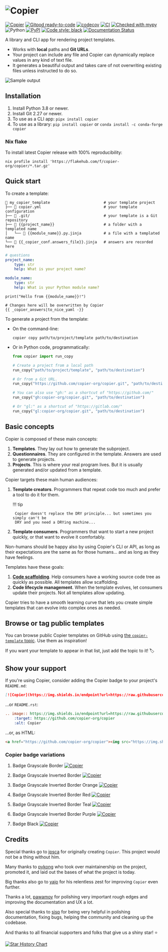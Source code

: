 # ![Copier](https://github.com/copier-org/copier/raw/master/img/copier-logotype.png)

[![Copier](https://img.shields.io/endpoint?url=https://raw.githubusercontent.com/copier-org/copier/master/img/badge/badge-grayscale-inverted-border-purple.json)](https://github.com/copier-org/copier)
[![Gitpod ready-to-code](https://img.shields.io/badge/Gitpod-ready--to--code-blue?logo=gitpod)](https://gitpod.io/#https://github.com/copier-org/copier)
[![codecov](https://codecov.io/gh/copier-org/copier/branch/master/graph/badge.svg)](https://codecov.io/gh/copier-org/copier)
[![CI](https://github.com/copier-org/copier/workflows/CI/badge.svg)](https://github.com/copier-org/copier/actions?query=branch%3Amaster)
[![Checked with mypy](http://www.mypy-lang.org/static/mypy_badge.svg)](http://mypy-lang.org/)
![Python](https://img.shields.io/pypi/pyversions/copier?logo=python&logoColor=%23959DA5)
[![PyPI](https://img.shields.io/pypi/v/copier?logo=pypi&logoColor=%23959DA5)](https://pypi.org/project/copier/)
[![Code style: black](https://img.shields.io/badge/code%20style-black-000000.svg)](https://github.com/psf/black)
[![Documentation Status](https://img.shields.io/readthedocs/copier/latest?logo=readthedocs)](https://copier.readthedocs.io/en/latest)

A library and CLI app for rendering project templates.

-   Works with **local** paths and **Git URLs**.
-   Your project can include any file and Copier can dynamically replace values in any
    kind of text file.
-   It generates a beautiful output and takes care of not overwriting existing files
    unless instructed to do so.

![Sample output](https://github.com/copier-org/copier/raw/master/img/copier-output.png)

## Installation

1. Install Python 3.8 or newer.
1. Install Git 2.27 or newer.
1. To use as a CLI app: `pipx install copier`
1. To use as a library: `pip install copier` or `conda install -c conda-forge copier`

### Nix flake

To install latest Copier release with 100% reproducibility:

```shell
nix profile install 'https://flakehub.com/f/copier-org/copier/*.tar.gz'
```

## Quick start

To create a template:

```shell
📁 my_copier_template                        # your template project
├── 📄 copier.yml                            # your template configuration
├── 📁 .git/                                 # your template is a Git repository
├── 📁 {{project_name}}                      # a folder with a templated name
│   └── 📄 {{module_name}}.py.jinja          # a file with a templated name
└── 📄 {{_copier_conf.answers_file}}.jinja   # answers are recorded here
```

```yaml title="copier.yml"
# questions
project_name:
    type: str
    help: What is your project name?

module_name:
    type: str
    help: What is your Python module name?
```

```python+jinja title="{{project_name}}/{{module_name}}.py.jinja"
print("Hello from {{module_name}}!")
```

```yaml+jinja title="{{_copier_conf.answers_file}}.jinja"
# Changes here will be overwritten by Copier
{{ _copier_answers|to_nice_yaml -}}
```

To generate a project from the template:

-   On the command-line:

    ```shell
    copier copy path/to/project/template path/to/destination
    ```

-   Or in Python code, programmatically:

    ```python
    from copier import run_copy

    # Create a project from a local path
    run_copy("path/to/project/template", "path/to/destination")

    # Or from a Git URL.
    run_copy("https://github.com/copier-org/copier.git", "path/to/destination")

    # You can also use "gh:" as a shortcut of "https://github.com/"
    run_copy("gh:copier-org/copier.git", "path/to/destination")

    # Or "gl:" as a shortcut of "https://gitlab.com/"
    run_copy("gl:copier-org/copier.git", "path/to/destination")
    ```

## Basic concepts

Copier is composed of these main concepts:

1. **Templates**. They lay out how to generate the subproject.
1. **Questionnaires**. They are configured in the template. Answers are used to generate
   projects.
1. **Projects**. This is where your real program lives. But it is usually generated
   and/or updated from a template.

Copier targets these main human audiences:

1.  **Template creators**. Programmers that repeat code too much and prefer a tool to do
    it for them.

    !!! tip

         Copier doesn't replace the DRY principle... but sometimes you simply can't be
         DRY and you need a DRYing machine...

1.  **Template consumers**. Programmers that want to start a new project quickly, or
    that want to evolve it comfortably.

Non-humans should be happy also by using Copier's CLI or API, as long as their
expectations are the same as for those humans... and as long as they have feelings.

Templates have these goals:

1. **[Code scaffolding](<https://en.wikipedia.org/wiki/Scaffold_(programming)>)**. Help
   consumers have a working source code tree as quickly as possible. All templates allow
   scaffolding.
1. **Code lifecycle management**. When the template evolves, let consumers update their
   projects. Not all templates allow updating.

Copier tries to have a smooth learning curve that lets you create simple templates that
can evolve into complex ones as needed.

## Browse or tag public templates

You can browse public Copier templates on GitHub using
[the `copier-template` topic](https://github.com/topics/copier-template). Use them as
inspiration!

If you want your template to appear in that list, just add the topic to it! 🏷

## Show your support

If you're using Copier, consider adding the Copier badge to your project's `README.md`:

```md
[![Copier](https://img.shields.io/endpoint?url=https://raw.githubusercontent.com/copier-org/copier/master/img/badge/badge-grayscale-inverted-border-orange.json)](https://github.com/copier-org/copier)
```

...or `README.rst`:

```rst
.. image:: https://img.shields.io/endpoint?url=https://raw.githubusercontent.com/copier-org/copier/master/img/badge/badge-grayscale-inverted-border-orange.json
    :target: https://github.com/copier-org/copier
    :alt: Copier
```

...or, as HTML:

<!-- prettier-ignore-start -->
```html
<a href="https://github.com/copier-org/copier"><img src="https://img.shields.io/endpoint?url=https://raw.githubusercontent.com/copier-org/copier/master/img/badge/badge-grayscale-inverted-border-orange.json" alt="Copier" style="max-width:100%;"/></a>
```
<!-- prettier-ignore-end -->

### Copier badge variations

1. Badge Grayscale Border
   [![Copier](https://img.shields.io/endpoint?url=https://raw.githubusercontent.com/copier-org/copier/master/img/badge/badge-grayscale-border.json)](https://github.com/copier-org/copier)

1. Badge Grayscale Inverted Border
   [![Copier](https://img.shields.io/endpoint?url=https://raw.githubusercontent.com/copier-org/copier/master/img/badge/badge-grayscale-inverted-border.json)](https://github.com/copier-org/copier)

1. Badge Grayscale Inverted Border Orange
   [![Copier](https://img.shields.io/endpoint?url=https://raw.githubusercontent.com/copier-org/copier/master/img/badge/badge-grayscale-inverted-border-orange.json)](https://github.com/copier-org/copier)

1. Badge Grayscale Inverted Border Red
   [![Copier](https://img.shields.io/endpoint?url=https://raw.githubusercontent.com/copier-org/copier/master/img/badge/badge-grayscale-inverted-border-red.json)](https://github.com/copier-org/copier)

1. Badge Grayscale Inverted Border Teal
   [![Copier](https://img.shields.io/endpoint?url=https://raw.githubusercontent.com/copier-org/copier/master/img/badge/badge-grayscale-inverted-border-teal.json)](https://github.com/copier-org/copier)

1. Badge Grayscale Inverted Border Purple
   [![Copier](https://img.shields.io/endpoint?url=https://raw.githubusercontent.com/copier-org/copier/master/img/badge/badge-grayscale-inverted-border-purple.json)](https://github.com/copier-org/copier)

1. Badge Black
   [![Copier](https://img.shields.io/endpoint?url=https://raw.githubusercontent.com/copier-org/copier/master/img/badge/badge-black.json)](https://github.com/copier-org/copier)

## Credits

Special thanks go to [jpsca](https://github.com/jpsca) for originally creating `Copier`.
This project would not be a thing without him.

Many thanks to [pykong](https://github.com/pykong) who took over maintainership on the
project, promoted it, and laid out the bases of what the project is today.

Big thanks also go to [yajo](https://github.com/yajo) for his relentless zest for
improving `Copier` even further.

Thanks a lot, [pawamoy](https://github.com/pawamoy) for polishing very important rough
edges and improving the documentation and UX a lot.

Also special thanks to [sisp](https://github.com/sisp) for being very helpful in
polishing documentation, fixing bugs, helping the community and cleaning up the
codebase.

And thanks to all financial supporters and folks that give us a shiny star! ⭐

<a href="https://star-history.com/#copier-org/copier&Date">
  <picture>
    <source media="(prefers-color-scheme: dark)" srcset="https://api.star-history.com/svg?repos=copier-org/copier&type=Date&theme=dark" />
    <source media="(prefers-color-scheme: light)" srcset="https://api.star-history.com/svg?repos=copier-org/copier&type=Date" />
    <img alt="Star History Chart" src="https://api.star-history.com/svg?repos=copier-org/copier&type=Date" />
  </picture>
</a>
